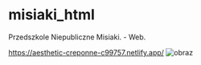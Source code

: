 # misiaki_html

Przedszkole Niepubliczne Misiaki. - Web.

https://aesthetic-creponne-c99757.netlify.app/
![obraz](https://user-images.githubusercontent.com/31259850/211199512-5683d637-94d0-4981-8baf-f8005d9df1fd.png)


